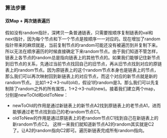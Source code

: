 ### 算法步骤

#### 双Map + 两次链表遍历

假如没有random指针，深拷贝一条普通链表，只需要按顺序复制链表的val和next指针，因为每个节点和下一个节点是按顺序一一对应的。现在增加了random指针带来的麻烦就是，当前复制节点的random可能还没有被遍历到并复制下来。所以无法在顺序遍历的时候直接确定下来random节点。由于我们知道不管怎样，链表上各节点的random总是指向链表上的其他节点的。如果我们能够记住新节点到旧节点的关系，先通过当前节点找回自己的旧节点，再从旧节点找到对应的原链表上的random节点。因为原链表上的这个random节点本身也是链表上的节点，那么我们可以再次映射回到新链表上的对应节点，而这个对应的新节点就是新的random节点。 比如1->2->3-null(old)，假设1的random是3。那么我们可以先复制除了random之外的所有属性，1->2->3-null(new)。接着我们建立两个map，分别是newToOld和oldToNew：
- newToOld的作用是通过新链表上的新节点A2找到原链表上的老节点A1，进而能够通过老节点找到自己的老random节点C1。
- oldToNew的作用是通过原链表上的老random节点C1找到自己在新链表上的新random节点C2。
这样一来我们就知道新节点A2的random其实就是C2了。让A2的random指向C2即可。遍历新链表完成所有random指向。